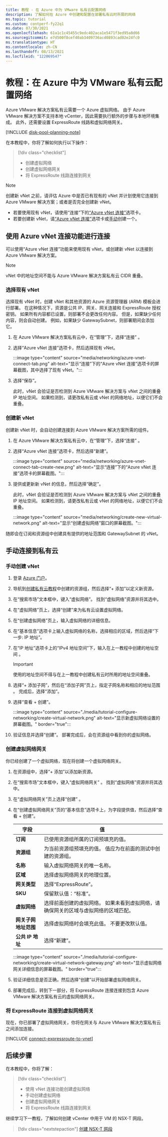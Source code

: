```yaml
---
title: 教程 - 在 Azure 中为 VMware 私有云配置网络
description: 了解如何在 Azure 中创建和配置在部署私有云时所需的网络
ms.topic: tutorial
ms.custom: contperf-fy22q1
ms.date: 07/30/2021
ms.openlocfilehash: 61a1c1c45455c9edc402aca1e5471f3ed95a8d66
ms.sourcegitcommit: e7d500f8cef40ab3409736acd0893cad02e24fc0
ms.translationtype: HT
ms.contentlocale: zh-CN
ms.lasthandoff: 08/13/2021
ms.locfileid: "122069547"
---
```

# <a name="tutorial-configure-networking-for-your-vmware-private-cloud-in-azure"></a>教程：在 Azure 中为 VMware 私有云配置网络

Azure VMware 解决方案私有云需要一个 Azure 虚拟网络。 由于 Azure VMware 解决方案不支持本地 vCenter，因此需要执行额外的步骤与本地环境集成。 此外，还需要设置 ExpressRoute 线路和虚拟网络网关。

[!INCLUDE [disk-pool-planning-note](includes/disk-pool-planning-note.md)]


在本教程中，你将了解如何执行以下操作：

> [!div class="checklist"]
> * 创建虚拟网络 
> * 创建虚拟网络网关
> * 将 ExpressRoute 线路连接到网关

>[!NOTE]
>创建新 vNet 之前，请评估 Azure 中是否已有现有的 vNet 并计划使用它连接到 Azure VMware 解决方案；或者是否完全创建新 vNet。  
>* 若要使用现有 vNet，请使用“连接”下的[“Azure vNet 连接”](#select-an-existing-vnet)选项卡。 
>* 若要创建新 vNet，请[“Azure vNet 连接”](#create-a-new-vnet)选项卡或[手动](#create-a-vnet-manually)创建一个。

## <a name="connect-with-the-azure-vnet-connect-feature"></a>使用 Azure vNet 连接功能进行连接

可以使用“Azure vNet 连接”功能来使用现有 vNet，或创建新 vNet 以连接到 Azure VMware 解决方案。   

>[!NOTE]
>vNet 中的地址空间不能与 Azure VMware 解决方案私有云 CIDR 重叠。


### <a name="select-an-existing-vnet"></a>选择现有 vNet

选择现有 vNet 时，创建 vNet 和其他资源的 Azure 资源管理器 (ARM) 模板会进行部署。 在这种情况下，资源是公共 IP、网关、网关连接和 ExpressRoute 授权密钥。 如果所有内容都已设置，则部署不会更改任何内容。 但是，如果缺少任何内容，则会自动创建。 例如，如果缺少 GatewaySubnet，则部署期间会添加它。

1. 在 Azure VMware 解决方案私有云中，在“管理”下，选择“连接” 。

2. 选择“Azure vNet 连接”选项卡，然后选择现有 vNet。

   :::image type="content" source="media/networking/azure-vnet-connect-tab.png" alt-text="显示“连接”下的“Azure vNet 连接”选项卡的屏幕截图，其中选择了现有 vNet。":::

3. 选择“保存”。

   此时，vNet 会验证是否检测到 Azure VMware 解决方案与 vNet 之间的重叠 IP 地址空间。 如果检测到，请更改私有云或 vNet 的网络地址，以便它们不会重叠。 


### <a name="create-a-new-vnet"></a>创建新 vNet

创建新 vNet 时，会自动创建连接到 Azure VMware 解决方案所需的组件。

1. 在 Azure VMware 解决方案私有云中，在“管理”下，选择“连接” 。

2. 选择“Azure vNet 连接”选项卡，然后选择“新建”。

   :::image type="content" source="media/networking/azure-vnet-connect-tab-create-new.png" alt-text="显示“连接”下的“Azure vNet 连接”选项卡的屏幕截图。":::

3. 提供或更新新 vNet 的信息，然后选择“确定”。

   此时，vNet 会验证是否检测到 Azure VMware 解决方案与 vNet 之间的重叠 IP 地址空间。 如果检测到，请更改私有云或 vNet 的网络地址，以便它们不会重叠。 

   :::image type="content" source="media/networking/create-new-virtual-network.png" alt-text="显示“创建虚拟网络”窗口的屏幕截图。":::

随即会在订阅和资源组中创建具有提供的地址范围和 GatewaySubnet 的 vNet。  


## <a name="connect-to-the-private-cloud-manually"></a>手动连接到私有云

### <a name="create-a-vnet-manually"></a>手动创建 vNet

1. 登录 [Azure 门户](https://portal.azure.com)。

1. 导航到[创建私有云教程](tutorial-create-private-cloud.md)中创建的资源组，然后选择“+ 添加”以定义新资源。 

1. 在“搜索市场”文本框中，键入“虚拟网络”。 找到“虚拟网络”资源并将其选中。

1. 在“虚拟网络”页上，选择“创建”来为私有云设置虚拟网络。

1. 在“创建虚拟网络”页上，输入虚拟网络的详细信息。

1. 在“基本信息”选项卡上输入虚拟网络的名称，选择相应的区域，然后选择“下一步: IP 地址”。

1. 在“IP 地址”选项卡上的“IPv4 地址空间”下，输入在上一教程中创建的地址空间 。

   > [!IMPORTANT]
   > 使用的地址空间不得与在上一教程中创建私有云时所用的地址空间重叠。

1. 选择“+ 添加子网”，然后在“添加子网”页上，指定子网名称和相应的地址范围 。 完成后，选择“添加”。

1. 选择“查看 + 创建”。

   :::image type="content" source="./media/tutorial-configure-networking/create-virtual-network.png" alt-text="显示新虚拟网络设置的屏幕截图。" border="true":::

1. 验证信息并选择“创建”。 部署完成后，会在资源组中看到你的虚拟网络。



### <a name="create-a-virtual-network-gateway"></a>创建虚拟网络网关

你已经创建了一个虚拟网络，现在将创建一个虚拟网络网关。

1. 在资源组中，选择“+ 添加”以添加新资源。

1. 在“搜索市场”文本框中，键入“虚拟网络网关” 。 找到“虚拟网络”资源并将其选中。

1. 在“虚拟网络网关”页上选择“创建” 。

1. 在“创建虚拟网络网关”页的“基本信息”选项卡上，为字段提供值，然后选择“查看 + 创建”。  

   | 字段 | 值 |
   | --- | --- |
   | **订阅** | 已使用资源组所属的订阅预填充的值。 |
   | **资源组** | 为当前资源组预填充的值。 值应为在前面的测试中创建的资源组。 |
   | **名称** | 输入虚拟网络网关的唯一名称。 |
   | **区域** | 选择虚拟网络网关的地理位置。 |
   | **网关类型** | 选择“ExpressRoute”。 |
   | **SKU** | 保留默认值：“标准”。 |
   | **虚拟网络** | 选择前面创建的虚拟网络。 如果未看到虚拟网络，请确保网关的区域与虚拟网络的区域匹配。 |
   | **网关子网地址范围** | 选择虚拟网络时会填充此值。 不要更改默认值。 |
   | **公共 IP 地址** | 选择“新建”。 |

   :::image type="content" source="./media/tutorial-configure-networking/create-virtual-network-gateway.png" alt-text="显示虚拟网络网关详细信息的屏幕截图。" border="true":::

1. 验证详细信息是否正确，然后选择“创建”以开始部署虚拟网络网关。

1. 部署完成后，转到下一部分，将 ExpressRoute 连接连接到包含 Azure VMware 解决方案私有云的虚拟网络网关。

### <a name="connect-expressroute-to-the-virtual-network-gateway"></a>将 ExpressRoute 连接到虚拟网络网关

现在，你已部署了虚拟网络网关，你将在网关与 Azure VMware 解决方案私有云之间添加连接。

[!INCLUDE [connect-expressroute-to-vnet](includes/connect-expressroute-vnet.md)]


## <a name="next-steps"></a>后续步骤

在本教程中，你将了解：

> [!div class="checklist"]
> * 使用 vNet 连接功能创建虚拟网络
> * 手动创建虚拟网络
> * 创建虚拟网络网关
> * 将 ExpressRoute 线路连接到网关


继续学习下一教程，了解如何创建 vCenter 中用于 VM 的 NSX-T 网段。

> [!div class="nextstepaction"]
> [创建 NSX-T 网段](./tutorial-nsx-t-network-segment.md)
